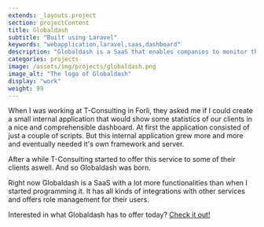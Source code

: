 ```yaml
---
extends: _layouts.project
section: projectContent
title: Globaldash
subtitle: "Built using Laravel"
keywords: "webapplication,laravel,saas,dashboard"
description: "Globaldash is a SaaS that enables companies to monitor the infrastructure of their clients more accurately and efficiently"
categories: projects
image: /assets/img/projects/globaldash.png
image_alt: "The logo of Globaldash"
display: "work"
weight: 99
---
```


When I was working at T-Consulting in Forlì, they asked me if I could create a small internal application that would show some statistics of our clients in a nice and comprehensible dashboard. At first the application consisted of just a couple of scripts. But this internal application grew more and more and eventually needed it's own framework and server.

After a while T-Consulting started to offer this service to some of their clients aswell. And so Globaldash was born.

Right now Globaldash is a SaaS with a lot more functionalities than when I started programming it. It has all kinds of integrations with other services and offers role management for their users.

Interested in what Globaldash has to offer today? <a href="https://globaldash.it/en-index.html" target="_blank">Check it out!</a>